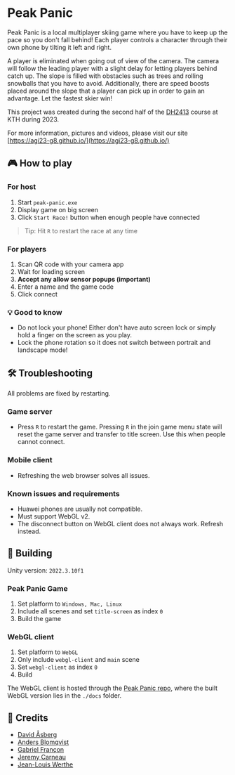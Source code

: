 # Peak Panic

Peak Panic is a local multiplayer skiing game where you have to keep up the pace so you don't fall behind! Each player controls a character through their own phone by tilting it left and right.

A player is eliminated when going out of view of the camera. The camera will follow the leading player with a slight delay for letting players behind catch up. The slope is filled with obstacles such as trees and rolling snowballs that you have to avoid. Additionally, there are speed boosts placed around the slope that a player can pick up in order to gain an advantage. Let the fastest skier win!

This project was created during the second half of the [DH2413](https://www.kth.se/student/kurser/kurs/DH2413?l=en) course at KTH during 2023.

For more information, pictures and videos, please visit our site [https://agi23-g8.github.io/](https://agi23-g8.github.io/)

## 🎮 How to play

### For host

1. Start `peak-panic.exe`
2. Display game on big screen
3. Click `Start Race!` button when enough people have connected

> Tip: Hit `R` to restart the race at any time

### For players

1. Scan QR code with your camera app
2. Wait for loading screen
3. **Accept any allow sensor popups (important)**
4. Enter a name and the game code
5. Click connect

### 💡 Good to know

* Do not lock your phone! Either don't have auto screen lock or simply hold a finger on the screen as you play.
* Lock the phone rotation so it does not switch between portrait and landscape mode!

## 🛠️ Troubleshooting

All problems are fixed by restarting.

### Game server

* Press `R` to restart the game. Pressing `R` in the join game menu state will reset the game server and transfer to title screen. Use this when people cannot connect.

### Mobile client

* Refreshing the web browser solves all issues.

### Known issues and requirements

* Huawei phones are usually not compatible.
* Must support WebGL v2.
* The disconnect button on WebGL client does not always work. Refresh instead.

## 🔨 Building

Unity version: `2022.3.10f1`

### Peak Panic Game

1. Set platform to `Windows, Mac, Linux`
2. Include all scenes and set `title-screen` as index `0`
3. Build the game

### WebGL client

1. Set platform to `WebGL`
2. Only include `webgl-client` and `main` scene
3. Set `webgl-client` as index `0`
4. Build

The WebGL client is hosted through the [Peak Panic repo](https://github.com/agi23-g8/peak-panic), where the built WebGL version lies in the `./docs` folder.

## 🏅 Credits

* [David Åsberg](https://github.com/davidasberg)
* [Anders Blomqvist](https://github.com/andersblomqvist)
* [Gabriel Françon](https://github.com/GabFrancon)
* [Jeremy Carneau](https://github.com/Jeremy-Carneau)
* [Jean-Louis Werthe](https://github.com/werthejl)
